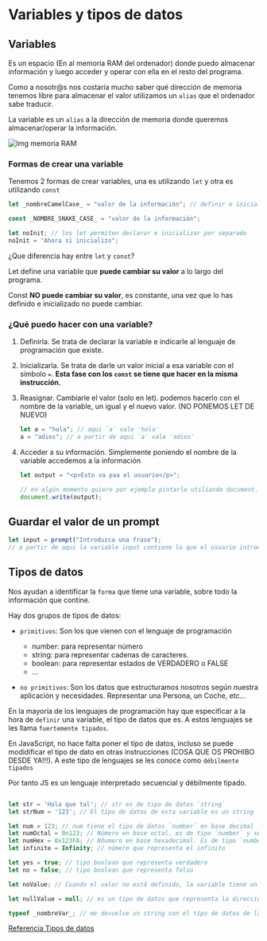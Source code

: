 # Variables y tipos de datos

## Variables

Es un espacio (En al memoria RAM del ordenador) donde puedo almacenar información y luego acceder y operar con ella en el resto del programa.

Como a nosotr@s nos costaría mucho saber qué dirección de memoria tenemos libre para almacenar el valor utilizamos un `alias` que el ordenador sabe traducir.

La variable es un `alias` a la dirección de memoria donde queremos almacenar/operar la información.

![Img memoria RAM](https://www.monografias.com/trabajos104/datos-y-variables-fundamentos-programacion/img8.png)

### Formas de crear una variable

Tenemos 2 formas de crear variables, una es utilizando `let` y otra es utilizando `const`

```js
let _nombreCamelCase_ = "valor de la información"; // definir e inicializar en la misma instrucción

const _NOMBRE_SNAKE_CASE_ = "valor de la información";

let noInit; // los let permiten declarar e inicializar por separado
noInit = "Ahora si inicializo";
```

¿Que diferencia hay entre `let` y `const`?

Let define una variable que **puede cambiar su valor** a lo largo del programa.

Const **NO puede cambiar su valor**, es constante, una vez que lo has definido e inicializado no puede cambiar.

### ¿Qué puedo hacer con una variable?

1. Definirla. Se trata de declarar la variable e indicarle al lenguaje de programación que existe.
2. Inicializarla. Se trata de darle un valor inicial a esa variable con el símbolo `=`.
   **Esta fase con los `const` se tiene que hacer en la misma instrucción.**
3. Reasignar. Cambiarle el valor (solo en let). podemos hacerlo con el nombre de la variable, un igual y el nuevo valor. (NO PONEMOS LET DE NUEVO)

   ```js
   let a = "hola"; // aqui `a` vale 'hola'
   a = "adios"; // a partir de aqui `a` vale 'adios'
   ```

4. Acceder a su información. Simplemente poniendo el nombre de la variable accedemos a la información

   ```js
   let output = "<p>Esto va paa el usuario</p>";

   // en algún momento quiero por ejemplo pintarlo utiliando document.write
   document.write(output);
   ```

## Guardar el valor de un prompt

```js
let input = prompt("Introduzca una frase");
// a partir de aqui la variable input contiene lo que el usuario introdujo
```

## Tipos de datos

Nos ayudan a identificar la `forma` que tiene una variable, sobre todo la información que contine.

Hay dos grupos de tipos de datos:

- `primitivos`: Son los que vienen con el lenguaje de programación
  - number: para representar número
  - string: para representar cadenas de caracteres.
  - boolean: para representar estados de VERDADERO o FALSE
  - ...

- `no primitivos`: Son los datos que estructuramos nosotros según nuestra aplicación y necesidades. Representar una Persona, un Coche, etc...

En la mayoría de los lenguajes de programación hay que especificar a la hora de `definir` una variable, el tipo de datos que es. A estos lenguajes se les llama `fuertemente tipados`.

En JavaScript, no hace falta poner el tipo de datos, incluso se puede modidificar el tipo de dato en otras instrucciones (COSA QUE OS PROHIBO DESDE YA!!!). A este tipo de lenguajes se les conoce como `débilmente tipados`

Por tanto JS es un lenguaje interpretado secuencial y débilmente tipado.

```js

let str = 'Hola que tal'; // str es de tipo de datos `string`
let strNum = '123'; // El tipo de datos de esta variable es un string

let num = 123; // num tiene el tipo de datos `number` en base decimal
let numOctal = 0o123; // Número en base octal. es de tipo `number` y sería el 83 en decimal
let numHex = 0x123FA; // Nñumero en base hexadecimal. Es de tipo `number` y sería 74746
let infinite = Infinity; // número que representa el infinito

let yes = true; // tipo boolean que representa verdadero
let no = false; // tipo boolean que representa falso

let noValue; // Cuando el valor no está definido, la variable tiene un tipo de datos `undefined`

let nullValue = null; // es un tipo de datos que representa la dirección 0x0 de la memoria RAM

typeof _nombreVar_; // me devuelve un string con el típo de datos de la variable que hemos puesto

```

[Referencia Tipos de datos](https://developer.mozilla.org/en-US/docs/Glossary/Primitive)
